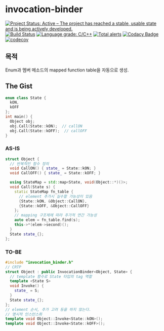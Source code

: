 # invocation-binder

[![Project Status: Active – The project has reached a stable, usable state and is being actively developed.](https://www.repostatus.org/badges/latest/active.svg)](https://www.repostatus.org/#active)
[![Build Status](https://travis-ci.org/juhyun-nam/invocation-binder.svg?branch=master)](https://travis-ci.org/juhyun-nam/invocation-binder)
[![Language grade: C/C++](https://img.shields.io/lgtm/grade/cpp/g/juhyun-nam/invocation-binder.svg?logo=lgtm&logoWidth=18)](https://lgtm.com/projects/g/juhyun-nam/invocation-binder/context:cpp)
[![Total alerts](https://img.shields.io/lgtm/alerts/g/juhyun-nam/invocation-binder.svg?logo=lgtm&logoWidth=18)](https://lgtm.com/projects/g/juhyun-nam/invocation-binder/alerts/)
[![Codacy Badge](https://api.codacy.com/project/badge/Grade/8fa51ba1fa464ed58f74329731fe8071)](https://app.codacy.com/manual/juhyun-nam/invocation-binder?utm_source=github.com&utm_medium=referral&utm_content=juhyun-nam/invocation-binder&utm_campaign=Badge_Grade_Dashboard)
[![codecov](https://codecov.io/gh/juhyun-nam/invocation-binder/branch/master/graph/badge.svg)](https://codecov.io/gh/juhyun-nam/invocation-binder)

## 목적
Enum과 멤버 메소드의 mapped function table을 자동으로 생성.

## The Gist

```cpp
enum class State {
  kON,
  kOFF
};
int main() {
  Object obj;
  obj.Call(State::kON);  // callON
  obj.Call(State::kOFF);  // callOFF
}

```
### AS-IS

```cpp
struct Object {
  // 반복적인 함수 정의
  void CallON() { state_ = State::kON; }
  void CallOFF() { state_ = State::kOFF; }

  using StateMap = std::map<State, void(Object::*)()>;
  void Call(State s) {
    static StateMap fn_table {
      // element 추가시 실수할 가능성이 있음
      {State::kON, &Object::CallON},
      {State::kOFF, &Object::CallOFF}
    };
    // mapping 구조체에 따라 추가적 연간 가능성
    auto elem = fn_table.find(s);
    this->*(elem->second)();
  }
  State state_{};
};

```

### TO-BE

```cpp
#include "invocation_binder.h"
// CRTP
struct Object : public InvocationBinder<Object, State> {
  // template 함수로 State 타입의 tag 역할
  template <State S>
  void Invoke() {
    state_ = S;
  }
  State state_{};
};
// element 순서, 추가 고려 등을 하지 않는다.
// 명시적 인스턴스화
template void Object::Invoke<State::kON>();
template void Object::Invoke<State::kOFF>();
```
